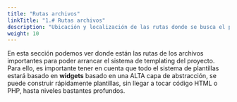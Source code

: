 ```yaml
---
title: "Rutas archivos"
linkTitle: "1.# Rutas archivos"
description: "Ubicación y localización de las rutas donde se busca el proyecto para funcionar."
weight: 10
---
```


En esta sección podemos ver donde están las rutas de los archivos importantes para poder arrancar el sistema de templating del proyecto. Para ello, es importante tener en cuenta que todo el sistema de plantillas estará basado en **widgets** basado en una ALTA capa de abstracción, se puede construir rápidamente plantillas, sin llegar a tocar código HTML o PHP, hasta niveles bastantes profundos.